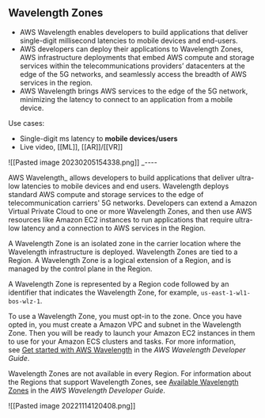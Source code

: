 ## Wavelength Zones

* AWS Wavelength enables developers to build applications that deliver single-digit millisecond latencies to mobile devices and end-users.
* AWS developers can deploy their applications to Wavelength Zones, AWS infrastructure deployments that embed AWS compute and storage services within the telecommunications providers’ datacenters at the edge of the 5G networks, and seamlessly access the breadth of AWS services in the region.
* AWS Wavelength brings AWS services to the edge of the 5G network, minimizing the latency to connect to an application from a mobile device.

Use cases:

-   Single-digit ms latency to **mobile devices/users**
-   Live video, [[ML]], [[AR]]/[[VR]]

![[Pasted image 20230205154338.png]]
_----

AWS Wavelength_ allows developers to build applications that deliver ultra-low latencies to mobile devices and end users. Wavelength deploys standard AWS compute and storage services to the edge of telecommunication carriers' 5G networks. Developers can extend a Amazon Virtual Private Cloud to one or more Wavelength Zones, and then use AWS resources like Amazon EC2 instances to run applications that require ultra-low latency and a connection to AWS services in the Region.

A Wavelength Zone is an isolated zone in the carrier location where the Wavelength infrastructure is deployed. Wavelength Zones are tied to a Region. A Wavelength Zone is a logical extension of a Region, and is managed by the control plane in the Region.

A Wavelength Zone is represented by a Region code followed by an identifier that indicates the Wavelength Zone, for example, `us-east-1-wl1-bos-wlz-1`.

To use a Wavelength Zone, you must opt-in to the zone. Once you have opted in, you must create a Amazon VPC and subnet in the Wavelength Zone. Then you will be ready to launch your Amazon EC2 instances in them to use for your Amazon ECS clusters and tasks. For more information, see [Get started with AWS Wavelength](https://docs.aws.amazon.com/wavelength/latest/developerguide/get-started-wavelength.html) in the _AWS Wavelength Developer Guide_.

Wavelength Zones are not available in every Region. For information about the Regions that support Wavelength Zones, see [Available Wavelength Zones](https://docs.aws.amazon.com/wavelength/latest/developerguide/wavelength-quotas.html) in the _AWS Wavelength Developer Guide_.

![[Pasted image 20221114120408.png]]